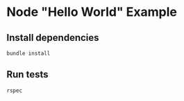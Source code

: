 # Node "Hello World" Example
## Install dependencies
```
bundle install
```

## Run tests
```
rspec
```
